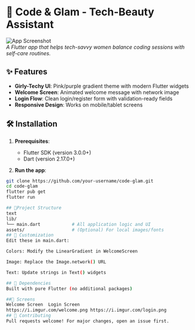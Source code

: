 # 💄 Code & Glam - Tech-Beauty Assistant

![App Screenshot](https://cdn.pixabay.com/photo/2022/03/20/15/13/woman-7080996_1280.png)  
*A Flutter app that helps tech-savvy women balance coding sessions with self-care routines.*

## ✨ Features
- **Girly-Techy UI**: Pink/purple gradient theme with modern Flutter widgets  
- **Welcome Screen**: Animated welcome message with network image  
- **Login Flow**: Clean login/register form with validation-ready fields  
- **Responsive Design**: Works on mobile/tablet screens  

## 🛠️ Installation
1. **Prerequisites**:  
   - Flutter SDK (version 3.0.0+)  
   - Dart (version 2.17.0+)  

2. **Run the app**:
```bash
git clone https://github.com/your-username/code-glam.git
cd code-glam
flutter pub get
flutter run

## 📁Project Structure
text
lib/
└── main.dart            # All application logic and UI
assets/                  # (Optional) For local images/fonts
## 🎨 Customization
Edit these in main.dart:

Colors: Modify the LinearGradient in WelcomeScreen

Image: Replace the Image.network() URL

Text: Update strings in Text() widgets

## 📝 Dependencies
Built with pure Flutter (no additional packages)

##📱 Screens
Welcome Screen	Login Screen
https://i.imgur.com/welcome.png	https://i.imgur.com/login.png
## 🤝 Contributing
Pull requests welcome! For major changes, open an issue first.
